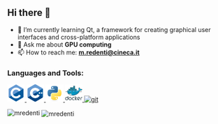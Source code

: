 ## Hi there 👋

- 🌱 I’m currently learning Qt, a framework for creating graphical user interfaces and cross-platform applications
- 💬 Ask me about **GPU computing** 
- 📫 How to reach me: **m.redenti@cineca.it**

<h3 align="left">Languages and Tools:</h3>
<p align="left"> <a href="https://www.cprogramming.com/" target="_blank" rel="noreferrer"> <img src="https://raw.githubusercontent.com/devicons/devicon/master/icons/c/c-original.svg" alt="c" width="40" height="40"/> </a> <a href="https://www.w3schools.com/cpp/" target="_blank" rel="noreferrer"> <img src="https://raw.githubusercontent.com/devicons/devicon/master/icons/cplusplus/cplusplus-original.svg" alt="cplusplus" width="40" height="40"/> </a> <a href="https://www.python.org" target="_blank" rel="noreferrer"> <img src="https://raw.githubusercontent.com/devicons/devicon/master/icons/python/python-original.svg" alt="python" width="40" height="40"/> </a>  <a href="https://www.docker.com/" target="_blank" rel="noreferrer"> <img src="https://raw.githubusercontent.com/devicons/devicon/master/icons/docker/docker-original-wordmark.svg" alt="docker" width="40" height="40"/> </a> <a href="https://git-scm.com/" target="_blank" rel="noreferrer"> <img src="https://www.vectorlogo.zone/logos/git-scm/git-scm-icon.svg" alt="git" width="40" height="40"/> </a> <a href="https://www.adobe.com/in/products/illustrator.html" target="_blank" rel="noreferrer"> </a> </a> </p>

<p><img align="left" src="https://github-readme-stats.vercel.app/api/top-langs?username=mredenti&show_icons=true&locale=en&count_private=false&layout=compact" alt="mredenti" /></p>

<p>&nbsp;<img align="center" src="https://github-readme-stats.vercel.app/api?username=mredenti&show_icons=true&locale=en&count_private=false" alt="mredenti" /></p>


